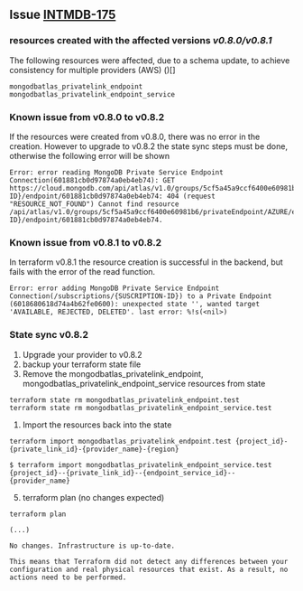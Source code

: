 ## Issue [INTMDB-175](https://github.com/mongodb/terraform-provider-mongodbatlas/pull/398)
### resources created with the affected versions ***v0.8.0/v0.8.1***

The following resources were affected, due to a schema update,
to achieve consistency for multiple providers (AWS) ()[]

```
mongodbatlas_privatelink_endpoint
mongodbatlas_privatelink_endpoint_service
```

### Known issue from v0.8.0 to v0.8.2

If the resources were created from v0.8.0, there was no error in the creation.
However to upgrade to v0.8.2 the state sync steps must be done, otherwise the following error will be shown

```
Error: error reading MongoDB Private Service Endpoint Connection(601881cb0d97874a0eb4eb74): GET https://cloud.mongodb.com/api/atlas/v1.0/groups/5cf5a45a9ccf6400e60981b6/privateEndpoint/AZURE/endpointService//subscriptions/{SUSCRIPTION-ID}/endpoint/601881cb0d97874a0eb4eb74: 404 (request "RESOURCE_NOT_FOUND") Cannot find resource /api/atlas/v1.0/groups/5cf5a45a9ccf6400e60981b6/privateEndpoint/AZURE/endpointService//subscriptions{SUSCRIPTION-ID}/endpoint/601881cb0d97874a0eb4eb74.
```

### Known issue from v0.8.1 to v0.8.2

In terraform v0.8.1 the resource creation is successful in the backend, but fails with the error of the read function.

```
Error: error adding MongoDB Private Service Endpoint Connection(/subscriptions/{SUSCRIPTION-ID}) to a Private Endpoint (6018680618d74a4b62fe0600): unexpected state '', wanted target 'AVAILABLE, REJECTED, DELETED'. last error: %!s(<nil>)

```

### State sync v0.8.2

1. Upgrade your provider to v0.8.2
2. backup your terraform state file
3. Remove the mongodbatlas_privatelink_endpoint, mongodbatlas_privatelink_endpoint_service resources from state
```
terraform state rm mongodbatlas_privatelink_endpoint.test
terraform state rm mongodbatlas_privatelink_endpoint_service.test
```
1. Import the resources back into the state
```
terraform import mongodbatlas_privatelink_endpoint.test {project_id}-{private_link_id}-{provider_name}-{region}

$ terraform import mongodbatlas_privatelink_endpoint_service.test {project_id}--{private_link_id}--{endpoint_service_id}--{provider_name}

```
5. terraform plan (no changes expected)
```
terraform plan

(...)

No changes. Infrastructure is up-to-date.

This means that Terraform did not detect any differences between your
configuration and real physical resources that exist. As a result, no
actions need to be performed.

```

